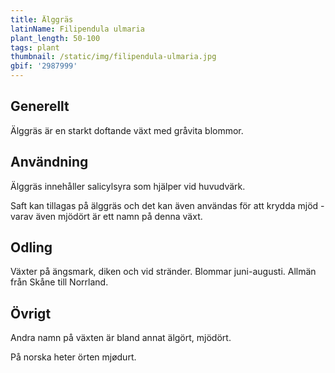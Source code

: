 ```yaml
---
title: Älggräs
latinName: Filipendula ulmaria
plant_length: 50-100
tags: plant
thumbnail: /static/img/filipendula-ulmaria.jpg
gbif: '2987999'
---
```


## Generellt

Älggräs är en starkt doftande växt med gråvita blommor.

## Användning

Älggräs innehåller salicylsyra som hjälper vid huvudvärk.

Saft kan tillagas på älggräs och det kan även användas för att krydda mjöd - varav även mjödört är ett namn på denna växt.

## Odling

Växter på ängsmark, diken och vid stränder. Blommar juni-augusti. Allmän från Skåne till Norrland.

## Övrigt

Andra namn på växten är bland annat älgört, mjödört.

På norska heter örten mjødurt.
